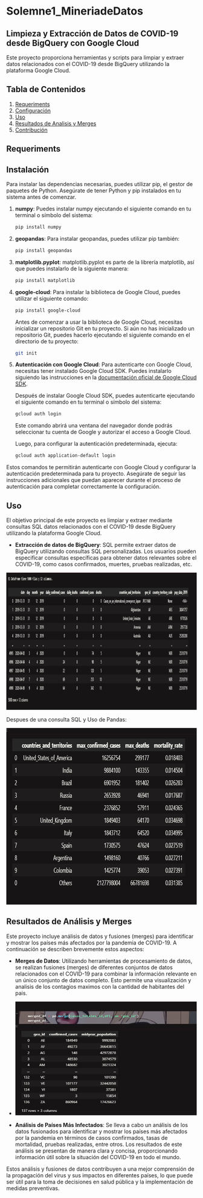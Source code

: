 # Solemne1_MineriadeDatos
## Limpieza y Extracción de Datos de COVID-19 desde BigQuery con Google Cloud

Este proyecto proporciona herramientas y scripts para limpiar y extraer datos relacionados con el COVID-19 desde BigQuery utilizando la plataforma Google Cloud.

## Tabla de Contenidos
1. [Requeriments](#Requeriments)
2. [Configuración](#configuración)
3. [Uso](#uso)
4. [Resultados de Analisis y Merges](#ResultadodeAnalisisyMerges)
5. [Contribución](#contribución)

## Requeriments

## Instalación

Para instalar las dependencias necesarias, puedes utilizar pip, el gestor de paquetes de Python. Asegúrate de tener Python y pip instalados en tu sistema antes de comenzar.

1. **numpy**: Puedes instalar numpy ejecutando el siguiente comando en tu terminal o símbolo del sistema:

    ```bash
    pip install numpy
    ```

2. **geopandas**: Para instalar geopandas, puedes utilizar pip también:

    ```bash
    pip install geopandas
    ```

3. **matplotlib.pyplot**: matplotlib.pyplot es parte de la librería matplotlib, así que puedes instalarlo de la siguiente manera:

    ```bash
    pip install matplotlib
    ```

4. **google-cloud**: Para instalar la biblioteca de Google Cloud, puedes utilizar el siguiente comando:

    ```bash
    pip install google-cloud
    ```

    Antes de comenzar a usar la biblioteca de Google Cloud, necesitas inicializar un repositorio Git en tu proyecto. Si aún no has inicializado un repositorio Git, puedes hacerlo ejecutando el siguiente comando en el directorio de tu proyecto:

    ```bash
    git init
    ```

5. **Autenticación con Google Cloud**: Para autenticarte con Google Cloud, necesitas tener instalado Google Cloud SDK. Puedes instalarlo siguiendo las instrucciones en la [documentación oficial de Google Cloud SDK](https://cloud.google.com/sdk/docs/install).

    Después de instalar Google Cloud SDK, puedes autenticarte ejecutando el siguiente comando en tu terminal o símbolo del sistema:

    ```bash
    gcloud auth login
    ```

    Este comando abrirá una ventana del navegador donde podrás seleccionar tu cuenta de Google y autorizar el acceso a Google Cloud.

    Luego, para configurar la autenticación predeterminada, ejecuta:

    ```bash
    gcloud auth application-default login
    ```

Estos comandos te permitirán autenticarte con Google Cloud y configurar la autenticación predeterminada para tu proyecto. Asegúrate de seguir las instrucciones adicionales que puedan aparecer durante el proceso de autenticación para completar correctamente la configuración.

## Uso

El objetivo principal de este proyecto es limpiar y extraer mediante consultas SQL datos relacionados con el COVID-19 desde BigQuery utilizando la plataforma Google Cloud. 


- **Extracción de datos de BigQuery**:  SQL permite extraer datos de BigQuery utilizando consultas SQL personalizadas. Los usuarios pueden especificar consultas específicas para obtener datos relevantes sobre el COVID-19, como casos confirmados, muertes, pruebas realizadas, etc.

<img src="Solemne1_images\DataframeA.png" width="961" height="362">


Despues de una consulta SQL y Uso de Pandas: 

<img src="Solemne1_images/Tasamortalidad2.png" width="775" height="466">


## Resultados de Análisis y Merges

Este proyecto incluye análisis de datos y fusiones (merges) para identificar y mostrar los países más afectados por la pandemia de COVID-19. A continuación se describen brevemente estos aspectos:

- **Merges de Datos**: Utilizando herramientas de procesamiento de datos, se realizan fusiones (merges) de diferentes conjuntos de datos relacionados con el COVID-19 para combinar la información relevante en un único conjunto de datos completo. Esto permite una visualización y analisis de los contagios maximos con la cantidad de habitantes del pais.

- <img src="Solemne1_images/Merge.png" width="500" height="300">

- **Análisis de Países Más Infectados**: Se lleva a cabo un análisis de los datos fusionados para identificar y mostrar los países más afectados por la pandemia en términos de casos confirmados, tasas de mortalidad, pruebas realizadas, entre otros. Los resultados de este análisis se presentan de manera clara y concisa, proporcionando información útil sobre la situación del COVID-19 en todo el mundo.

Estos análisis y fusiones de datos contribuyen a una mejor comprensión de la propagación del virus y sus impactos en diferentes países, lo que puede ser útil para la toma de decisiones en salud pública y la implementación de medidas preventivas.











